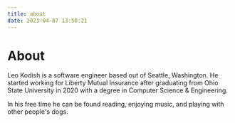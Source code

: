 ```yaml
---
title: about
date: 2023-04-07 13:50:21
---
```


# About

Leo Kodish is a software engineer based out of Seattle, Washington.
He started working for Liberty Mutual Insurance after graduating from Ohio State University in 2020 with a degree in Computer Science & Engineering.

In his free time he can be found reading, enjoying music, and playing with other people's dogs.
